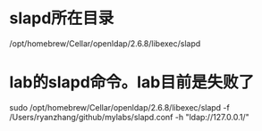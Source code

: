 # slapd所在目录
/opt/homebrew/Cellar/openldap/2.6.8/libexec/slapd

# lab的slapd命令。lab目前是失败了
sudo /opt/homebrew/Cellar/openldap/2.6.8/libexec/slapd -f /Users/ryanzhang/github/mylabs/slapd.conf -h "ldap://127.0.0.1/" 